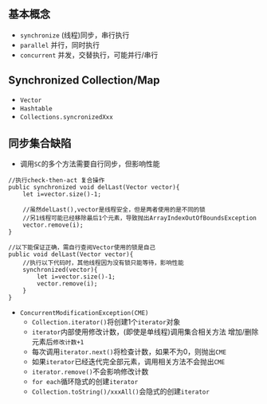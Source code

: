 ## 基本概念
- `synchronize` (线程)同步，串行执行
- `parallel`    并行，同时执行
- `concurrent`  并发，交替执行，可能并行/串行

## Synchronized Collection/Map
- `Vector`
- `Hashtable`
- `Collections.syncronizedXxx`


## 同步集合缺陷
- 调用`SC`的多个方法需要自行同步，但影响性能
```
//执行check-then-act 复合操作
public synchronized void delLast(Vector vector){
    let i=vector.size()-1;
    
    //虽然delLast(),vector是线程安全，但是两者使用的是不同的锁
    //另1线程可能已经移除最后1个元素，导致抛出ArrayIndexOutOfBoundsException
    vector.remove(i);
}

//以下能保证正确，需自行查阅Vector使用的锁是自己
public void delLast(Vector vector){
    //执行以下代码时，其他线程因为没有锁只能等待，影响性能
    synchronized(vector){
        let i=vector.size()-1;
        vector.remove(i);
    }
}
```

- `ConcurrentModificationException(CME)`
    - `Collection.iterator()`将创建1个`iterator`对象
    - `iterator`内部使用修改计数，(即使是单线程)调用集合相关方法
      增加/删除元素后`修改计数+1`
    - 每次调用`iterator.next()`将检查计数，如果不为0，则抛出`CME`
    - 如果`iterator`已经迭代完全部元素，调用相关方法不会抛出`CME`
    - `iterator.remove()`不会影响修改计数
    - `for each`循环隐式的创建`iterator`
    - `Collection.toString()/xxxAll()`会隐式的创建`iterator`
